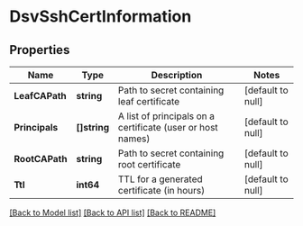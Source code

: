 # DsvSshCertInformation

## Properties
Name | Type | Description | Notes
------------ | ------------- | ------------- | -------------
**LeafCAPath** | **string** | Path to secret containing leaf certificate | [default to null]
**Principals** | **[]string** | A list of principals on a certificate (user or host names) | [default to null]
**RootCAPath** | **string** | Path to secret containing root certificate | [default to null]
**Ttl** | **int64** | TTL for a generated certificate (in hours) | [default to null]

[[Back to Model list]](../README.md#documentation-for-models) [[Back to API list]](../README.md#documentation-for-api-endpoints) [[Back to README]](../README.md)

